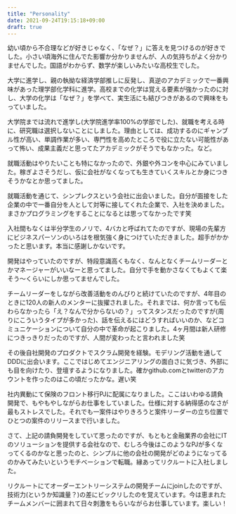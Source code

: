 ```yaml
---
title: "Personality"
date: 2021-09-24T19:15:18+09:00
draft: true
---
```


幼い頃から不合理などが好きじゃなく、「なぜ？」に答えを見つけるのが好きでした。小さい頃海外に住んでた影響か分かりませんが、人の気持ちがよく分かりませんでした。国語がわからず、数学が楽しいみたいな高校生でした。

大学に進学し、親の執拗な経済学部推しに反発し、真逆のアカデミックで一番興味があった理学部化学科に進学。高校までの化学は覚える要素が強かったのに対し、大学の化学は「なぜ？」を学べて、実生活にも結びつきがあるので興味をもっていました。

大学院までは流れで進学し(大学院進学率100%の学部でした)、就職を考える時に、研究職は選択しないことにしました。理由としては、成功するのにギャンブル性が高い、単調作業が多い、専門性を高めたところで役に立たない可能性があって怖い、成果主義だと思ってたアカデミックがそうでもなかった。など。

就職活動はやりたいことも特になかったので、外銀や外コンを中心にみていました。稼ぎよさそうだし、仮に会社がなくなっても生きていくスキルとか身につきそうかなとか思ってました。

就職活動を通じて、シンプレクスという会社に出会いました。自分が面接をした企業の中で一番自分を人として対等に接してくれた企業で、入社を決めました。まさかプログラミングをすることになるとは思ってなかったです笑

入社間もなくは半分学生のノリで、4バカと呼ばれてたのですが、現場の先輩方にビジネスパーソンのいろはを根気強く身につけていただきました。超手がかかったと思います。本当に感謝しかないです。

開発はやっていたのですが、特段意識高くもなく、なんとなくチームリーダーとかマネージャーがいいなーと思ってました。自分で手を動かさなくてもよくて楽そう〜くらいにしか思ってませんでした。

チームリーダーをしながら改善活動をのんびりと続けていたのですが、4年目のときに120人の新人のメンターに抜擢されました。それまでは、何か言っても伝わらなかったら「え？なんで分からないの？」ってスタンスだったのですが(周りにこういうタイプが多かった)、話を伝えるにはどうすればいいのか、などコミュニケーションについて自分の中で革命が起こりました。4ヶ月間は新人研修につきっきりだったのですが、人間が変わったと言われました笑

その後自社開発のプロダクトでスクラム開発を経験。モデリング活動を通してDDDに出会います。ここではじめてエンジニアリングの面白さに気づき、外部にも目を向けたり、登壇するようになりました。確かgithub.comとtwitterのアカウントを作ったのはこの頃だったかな。遅い笑

社内異動にて保険のフロント移行PJに配属になりました。ここはいわゆる請負開発で、もやもやしながらお仕事をしていました。仕様に対する納得感のなさが最もストレスでした。それでも一案件はやりきろうと案件リーダーの立ち位置でひとつの案件のリリースまで行いました。

さて、上記の請負開発をしていて思ったのですが、もともと金融業界の会社にITのソリューションを提供する会社なので、むしろ今後はこのようなPJが多くなってくるのかなと思ったのと、シンプルに他の会社の開発がどのようになってるのかみてみたいというモチベーションで転職。縁あってリクルートに入社しました。

リクルートにてオーダーエントリーシステムの開発チームにjoinしたのですが、技術力(というか知識量？)の差にビックリしたのを覚えています。今は恵まれたチームメンバーに囲まれて日々刺激をもらいながらお仕事しています。楽しい！
